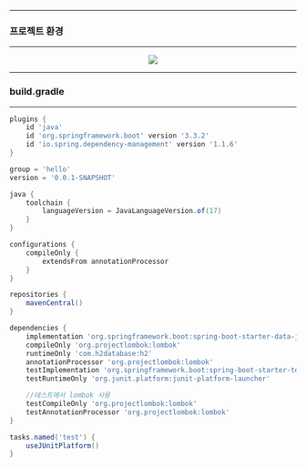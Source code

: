 -----
### 프로젝트 환경
-----
<div align="center">
<img src="https://github.com/user-attachments/assets/1fbc3f44-f130-48de-bb87-0b5157b7ef23">
</div>

-----
### build.gradle
-----
```gradle
plugins {
	id 'java'
	id 'org.springframework.boot' version '3.3.2'
	id 'io.spring.dependency-management' version '1.1.6'
}

group = 'hello'
version = '0.0.1-SNAPSHOT'

java {
	toolchain {
		languageVersion = JavaLanguageVersion.of(17)
	}
}

configurations {
	compileOnly {
		extendsFrom annotationProcessor
	}
}

repositories {
	mavenCentral()
}

dependencies {
	implementation 'org.springframework.boot:spring-boot-starter-data-jpa'
	compileOnly 'org.projectlombok:lombok'
	runtimeOnly 'com.h2database:h2'
	annotationProcessor 'org.projectlombok:lombok'
	testImplementation 'org.springframework.boot:spring-boot-starter-test'
	testRuntimeOnly 'org.junit.platform:junit-platform-launcher'

	//테스트에서 lombok 사용
	testCompileOnly 'org.projectlombok:lombok'
	testAnnotationProcessor 'org.projectlombok:lombok'
}

tasks.named('test') {
	useJUnitPlatform()
}
```
